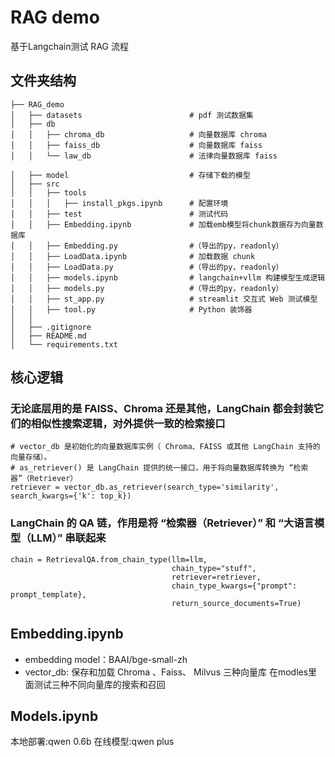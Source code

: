 # RAG demo
基于Langchain测试 RAG 流程  


## 文件夹结构

    ├── RAG_demo
    │   ├── datasets                        # pdf 测试数据集
    │   ├── db
    │   │   ├── chroma_db                   # 向量数据库 chroma
    │   │   ├── faiss_db                    # 向量数据库 faiss
    │   │   └── law_db                      # 法律向量数据库 faiss 

    │   ├── model                           # 存储下载的模型
    │   ├── src
    │   │   ├── tools    
    │   │   │   ├── install_pkgs.ipynb      # 配置环境                
    │   │   ├── test                        # 测试代码
    │   │   ├── Embedding.ipynb             # 加载emb模型将chunk数据存为向量数据库  
    │   │   ├── Embedding.py                #（导出的py，readonly）
    │   │   ├── LoadData.ipynb              # 加载数据 chunk
    │   │   ├── LoadData.py                 #（导出的py，readonly）
    │   │   ├── models.ipynb                # langchain+vllm 构建模型生成逻辑
    │   │   ├── models.py                   #（导出的py，readonly）
    │   │   ├── st_app.py                   # streamlit 交互式 Web 测试模型 
    │   │   ├── tool.py                     # Python 装饰器
    │   │ 
    │   ├── .gitignore
    │   ├── README.md
    │   └── requirements.txt

## 核心逻辑

### 无论底层用的是 FAISS、Chroma 还是其他，LangChain 都会封装它们的相似性搜索逻辑，对外提供一致的检索接口

    # vector_db 是初始化的向量数据库实例（ Chroma、FAISS 或其他 LangChain 支持的向量存储）。
    # as_retriever() 是 LangChain 提供的统一接口，用于将向量数据库转换为 “检索器”（Retriever）
    retriever = vector_db.as_retriever(search_type='similarity', search_kwargs={'k': top_k})

### LangChain 的 QA 链，作用是将 “检索器（Retriever）” 和 “大语言模型（LLM）” 串联起来

    chain = RetrievalQA.from_chain_type(llm=llm,
                                        chain_type="stuff",
                                        retriever=retriever,
                                        chain_type_kwargs={"prompt": prompt_template},
                                        return_source_documents=True)

## Embedding.ipynb  
* embedding model：BAAI/bge-small-zh
* vector_db:
保存和加载 Chroma 、Faiss、 Milvus 三种向量库
在modles里面测试三种不同向量库的搜索和召回


## Models.ipynb
本地部署:qwen 0.6b
在线模型:qwen plus
